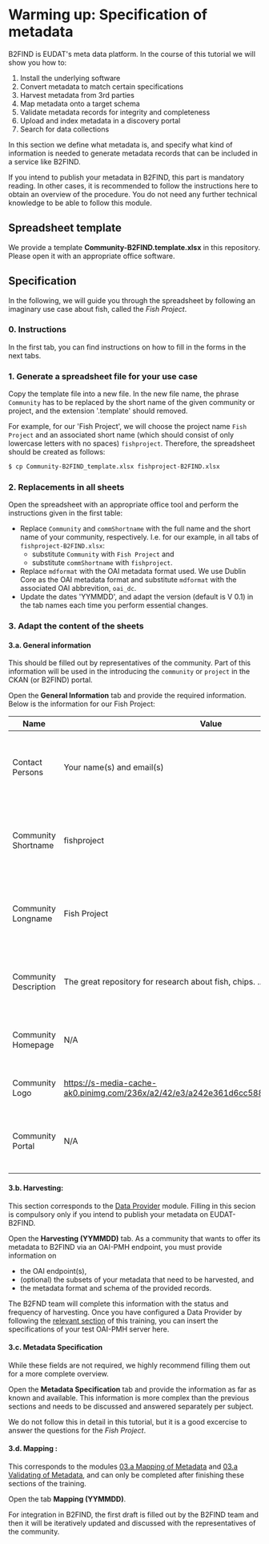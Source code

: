 # Warming up: Specification of metadata
B2FIND is EUDAT's meta data platform. In the course of this tutorial we will show you how to: 

1. Install the underlying software
2. Convert metadata to match certain specifications
3. Harvest metadata from 3rd parties
4. Map metadata onto a target schema
5. Validate metadata records for integrity and completeness
6. Upload and index metadata in a discovery portal
7. Search for data collections

In this section we define what metadata is, and specify what kind of information is needed to generate metadata records that can be included in a service like B2FIND.

If you intend to publish your metadata in B2FIND, this part is mandatory reading. In other cases, it is recommended to follow the instructions here to obtain an overview of the procedure.
You do not need any further technical knowledge to be able to follow this module.

## Spreadsheet template
We provide a template **Community-B2FIND.template.xlsx** in this repository. Please open it with an appropriate office software. 

## Specification
In the following, we will guide you through the spreadsheet by following an imaginary use case about fish, called the *Fish Project*. 

### 0. Instructions
In the first tab, you can find instructions on how to fill in the forms in the next tabs.

### 1. Generate a spreadsheet file for your use case 
Copy the template file into a new file. In the new file name, the phrase `Community` has to be replaced by the short name of the given community or project, and the extension '.template' should removed.

For example, for our 'Fish Project', we will choose the project name `Fish Project` and an associated short name (which should consist of only lowercase letters with no spaces) `fishproject`. Therefore, the spreadsheet should be created as follows:

```sh
$ cp Community-B2FIND_template.xlsx fishproject-B2FIND.xlsx
```

### 2. Replacements in all sheets
Open the spreadsheet with an appropriate office tool and perform the instructions given in the first table:

* Replace `Community` and `commShortname` with the full name and the short name of your community, respectively.
I.e. for our example, in all tabs of `fishproject-B2FIND.xlsx`:
  * substitute `Community` with `Fish Project` and 
  * substitute `commShortname` with `fishproject`.
* Replace `mdformat` with the OAI metadata format used.
We use Dublin Core as the OAI metadata format and substitute `mdformat` with the associated OAI abbrevition, `oai_dc`.
* Update the dates 'YYMMDD', and adapt the version (default is V 0.1) in the tab names each time you perform essential changes.

### 3. Adapt the content of the sheets

#### 3.a. General information
This should be filled out by representatives of the community. Part of this information will be used in the introducing the `community` or `project` in the CKAN (or B2FIND) portal.

Open the **General Information** tab and provide the required information. Below is the information for our Fish Project:

| Name                  | Value                  | Comments                                                                    |
|-----------------------|------------------------|-----------------------------------------------------------------------------|
| Contact Persons       | Your name(s) and email(s) | The indivivual(s) that can be contacted by the B2FIND team        |
| Community Shortname   | fishproject               | The community name used in the B2FIND code and GUI                |
| Community Longname    | Fish Project              | The community name used in the description of the community       |
| Community Description | The great repository for research about fish, chips. ...  | Text used in the B2FIND portal in the description of the community |
| Community Homepage    | N/A | This is set as a link in the Community Description                            |
| Community Logo        | https://s-media-cache-ak0.pinimg.com/236x/a2/42/e3/a242e361d6cc5883f6f5304ccea90c97.jpg | This logo is used in the B2FIND portal |
| Community Portal      | N/A | This is the data portal maintained by the community or project |

#### 3.b. Harvesting: 
This section corresponds to the [Data Provider](02.a-OAI-data_provider.md) module. Filling in this secion is compulsory only if you intend to publish your metadata on EUDAT-B2FIND.  

Open the **Harvesting (YYMMDD)** tab.
As a community that wants to offer its metadata to B2FIND via an OAI-PMH endpoint, you must provide information on
* the OAI endpoint(s),
* (optional) the subsets of your metadata that need to be harvested, and
* the metadata format and schema of the provided records.

The B2FND team will complete this information with the status and frequency of harvesting.
Once you have configured a Data Provider by following the [relevant section](02.a-OAI-data_provider.md) of this training, you can insert the specifications of your test OAI-PMH server here.

#### 3.c. Metadata Specification
While these fields are not required, we highly recommend filling them out for a more complete overview.

Open the **Metadata Specification** tab and provide the information as far as known and available. This information is more complex than the previous sections and needs to be discussed and answered separately per subject.

We do not follow this in detail in this tutorial, but it is a good excercise to answer the questions for the *Fish Project*.

#### 3.d. Mapping : 
This corresponds to the modules [03.a Mapping of Metadata](03.a-map-metadata.md) and [03.a Validating of Metadata](03.b-validate-metadata.md), and can only be completed after finishing these sections of the training. 

Open the tab **Mapping (YYMMDD)**.

For integration in B2FIND, the first draft is filled out by the B2FIND team and then it will be iteratively updated and discussed with the representatives of the community.
